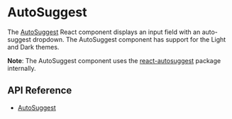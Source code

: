 # AutoSuggest

The [AutoSuggest]($ui-core) React component displays an input field with an auto-suggest dropdown.
The AutoSuggest component has support for the Light and Dark themes.

**Note**: The AutoSuggest component uses the [react-autosuggest](https://www.npmjs.com/package/react-autosuggest) package internally.

## API Reference

* [AutoSuggest]($ui-core:AutoSuggest)
